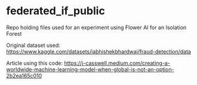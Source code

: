 # federated_if_public
Repo holding files used for an experiment using Flower AI for an Isolation Forest

Original dataset used:
https://www.kaggle.com/datasets/iabhishekbhardwaj/fraud-detection/data

Article using this code:
https://j-casswell.medium.com/creating-a-worldwide-machine-learning-model-when-global-is-not-an-option-2b2ea165c010
